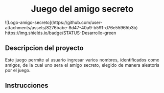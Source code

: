 <h1 align="center">Juego del amigo secreto</h1>
![Logo-amigo-secreto](https://github.com/user-attachments/assets/8276babe-8d47-40a9-b591-d76e55965b3b)
https://img.shields.io/badge/STATUS-Desarrollo-green

## Descripcion del proyecto
<p align="justify">
  Este juego permite al usuario ingresar varios nombres, identificados como amigos, de la cual uno sera el amigo secreto, elegido de manera aleatoria por el juego.
</p>

## Instrucciones


